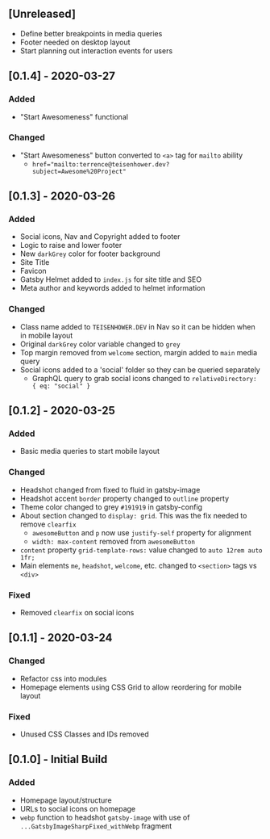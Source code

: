 ## [Unreleased]

- Define better breakpoints in media queries
- Footer needed on desktop layout
- Start planning out interaction events for users

## [0.1.4] - 2020-03-27

### Added

- "Start Awesomeness" functional

### Changed

- "Start Awesomeness" button converted to `<a>` tag for `mailto` ability
  - `href="mailto:terrence@teisenhower.dev?subject=Awesome%20Project"`

## [0.1.3] - 2020-03-26

### Added

- Social icons, Nav and Copyright added to footer
- Logic to raise and lower footer
- New `darkGrey` color for footer background
- Site Title
- Favicon
- Gatsby Helmet added to `index.js` for site title and SEO
- Meta author and keywords added to helmet information

### Changed

- Class name added to `TEISENHOWER.DEV` in Nav so it can be hidden when in mobile layout
- Original `darkGrey` color variable changed to `grey`
- Top margin removed from `welcome` section, margin added to `main` media query
- Social icons added to a 'social' folder so they can be queried separately
  - GraphQL query to grab social icons changed to `relativeDirectory: { eq: "social" }`

## [0.1.2] - 2020-03-25

### Added

- Basic media queries to start mobile layout

### Changed

- Headshot changed from fixed to fluid in gatsby-image
- Headshot accent `border` property changed to `outline` property
- Theme color changed to grey `#191919` in gatsby-config
- About section changed to `display: grid`. This was the fix needed to remove `clearfix`
  - `awesomeButton` and `p` now use `justify-self` property for alignment
  - `width: max-content` removed from `awesomeButton`
- `content` property `grid-template-rows:` value changed to `auto 12rem auto 1fr;`
- Main elements `me`, `headshot`, `welcome`, etc. changed to `<section>` tags vs `<div>`

### Fixed

- Removed `clearfix` on social icons

## [0.1.1] - 2020-03-24

### Changed

- Refactor css into modules
- Homepage elements using CSS Grid to allow reordering for mobile layout

### Fixed

- Unused CSS Classes and IDs removed

## [0.1.0] - Initial Build

### Added

- Homepage layout/structure
- URLs to social icons on homepage
- `webp` function to headshot `gatsby-image` with use of `...GatsbyImageSharpFixed_withWebp` fragment

